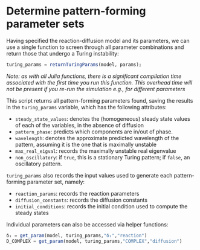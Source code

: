 # Determine pattern-forming parameter sets

Having specified the reaction-diffusion model and its parameters, we can use a single function to screen through all parameter combinations and return those that undergo a Turing instability:

```julia
turing_params = returnTuringParams(model, params);
```

*Note: as with all Julia functions, there is a significant compilation time associated with the first time you run this function. This overhead time will not be present if you re-run the simulation e.g., for different parameters*

This script returns all pattern-forming parameters found, saving the results in the `turing_params` variable, which has the following attributes:
- `steady_state_values`: denotes the (homogeneous) steady state values of each of the variables, in the absence of diffusion
- `pattern_phase`: predicts which components are in/out of phase.
- `wavelength`: denotes the approximate predicted wavelength of the pattern, assuming it is the one that is maximally unstable
- `max_real_eigval`: records the maximally unstable real eigenvalue
- `non_oscillatory`: if `true`, this is a stationary Turing pattern; if `false`, an oscillatory pattern.

`turing_params` also records the input values used to generate each pattern-forming parameter set, namely:
- `reaction_params`: records the reaction parameters 
- `diffusion_constants`: records the diffusion constants
- `initial_conditions`: records the initial condition used to compute the steady states

Individual parameters can also be accessed via helper functions:

```julia
δ₁ = get_param(model, turing_params,"δ₁","reaction")
D_COMPLEX = get_param(model, turing_params,"COMPLEX","diffusion")
```



